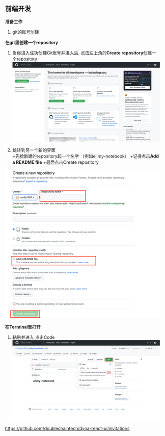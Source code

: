 
## 前端开发 ##

**准备工作**

1. git的账号创建  



**在git里创建一个repository**

1. 当你进入成功创建Git账号并进入后, 点击左上角的**Create repository**创建一个repositoty
![](images/RC-1.png)

2. 跳转到另一个新的界面  
    +先给新建的repository起一个名字 （例如elimy-notebook）
    +记得点击**Add a README file**
    +最后点击Create repository  
    
![](images/RC-2.png)




**在Terminal里打开**

1. 粘贴并进入
    点击Code
![](images/RC-3.png)




https://github.com/doublechaintech/dyna-react-ui/invitations
